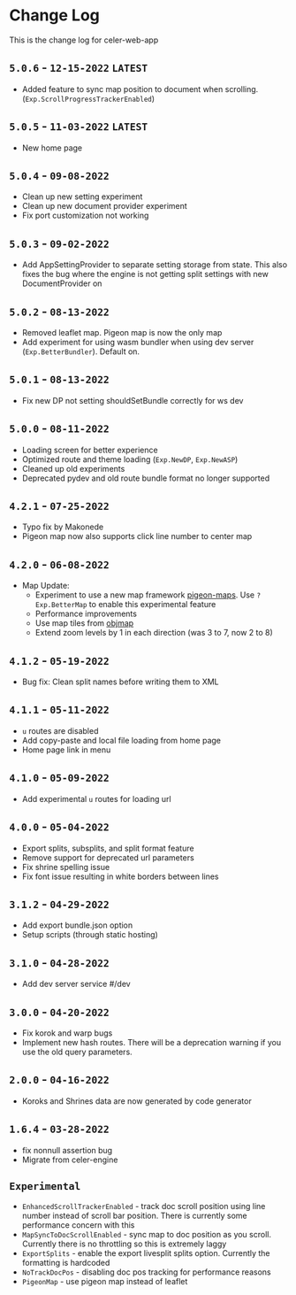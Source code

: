 # Change Log
This is the change log for celer-web-app

## `5.0.6` - `12-15-2022` `LATEST`
- Added feature to sync map position to document when scrolling. (`Exp.ScrollProgressTrackerEnabled`)

## `5.0.5` - `11-03-2022` `LATEST`
- New home page

## `5.0.4` - `09-08-2022`
- Clean up new setting experiment
- Clean up new document provider experiment
- Fix port customization not working

## `5.0.3` - `09-02-2022`
- Add AppSettingProvider to separate setting storage from state. This also fixes the bug where the engine is not getting split settings with new DocumentProvider on

## `5.0.2` - `08-13-2022`
- Removed leaflet map. Pigeon map is now the only map
- Add experiment for using wasm bundler when using dev server (`Exp.BetterBundler`). Default on.

## `5.0.1` - `08-13-2022`
- Fix new DP not setting shouldSetBundle correctly for ws dev

## `5.0.0` - `08-11-2022` 
- Loading screen for better experience
- Optimized route and theme loading (`Exp.NewDP`, `Exp.NewASP`)
- Cleaned up old experiments
- Deprecated pydev and old route bundle format no longer supported

## `4.2.1` - `07-25-2022`
- Typo fix by Makonede
- Pigeon map now also supports click line number to center map

## `4.2.0` - `06-08-2022`
- Map Update: 
  - Experiment to use a new map framework [pigeon-maps](https://github.com/mariusandra/pigeon-maps). Use `?Exp.BetterMap` to enable this experimental feature
  - Performance improvements
  - Use map tiles from [objmap](https://objmap.zeldamods.org)
  - Extend zoom levels by 1 in each direction (was 3 to 7, now 2 to 8)

## `4.1.2` - `05-19-2022`
- Bug fix: Clean split names before writing them to XML

## `4.1.1` - `05-11-2022`
- `u` routes are disabled
- Add copy-paste and local file loading from home page
- Home page link in menu

## `4.1.0` - `05-09-2022`
- Add experimental `u` routes for loading url

## `4.0.0` - `05-04-2022`
- Export splits, subsplits, and split format feature
- Remove support for deprecated url parameters
- Fix shrine spelling issue
- Fix font issue resulting in white borders between lines

## `3.1.2` - `04-29-2022`
- Add export bundle.json option
- Setup scripts (through static hosting)

## `3.1.0` - `04-28-2022`
- Add dev server service #/dev

## `3.0.0` - `04-20-2022`
- Fix korok and warp bugs
- Implement new hash routes. There will be a deprecation warning if you use the old query parameters.

## `2.0.0` - `04-16-2022`
- Koroks and Shrines data are now generated by code generator

## `1.6.4` - `03-28-2022`
- fix nonnull assertion bug
- Migrate from celer-engine

## `Experimental`
- `EnhancedScrollTrackerEnabled` - track doc scroll position using line number instead of scroll bar position. There is currently some performance concern with this
- `MapSyncToDocScrollEnabled` - sync map to doc position as you scroll. Currently there is no throttling so this is extremely laggy
- `ExportSplits` - enable the export livesplit splits option. Currently the formatting is hardcoded
- `NoTrackDocPos` - disabling doc pos tracking for performance reasons
- `PigeonMap` - use pigeon map instead of leaflet

